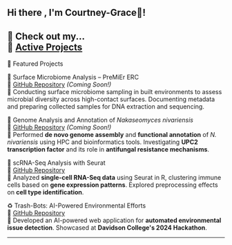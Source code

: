 ## Hi there , I'm Courtney-Grace👋! 

🔗 Check out my...  
💾 [Active Projects](https://github.com/courtneygraceneizer/portfolio)  
---

 🔬 Featured Projects  

🦠 Surface Microbiome Analysis – PreMiEr ERC  
📌 [GitHub Repository](https://github.com/courtneygraceneizer/PreMiEr_Surface_Microbiome_Analysis) *(Coming Soon!)*  
📝 Conducting surface microbiome sampling in built environments to assess microbial diversity across high-contact surfaces. Documenting metadata and preparing collected samples for DNA extraction and sequencing.  

 🧬 Genome Analysis and Annotation of *Nakaseomyces nivariensis*  
📌 [GitHub Repository](https://github.com/courtneygraceneizer/Nakaseomyces_Genome_Analysis) *(Coming Soon!)*  
📝 Performed **de novo genome assembly** and **functional annotation** of *N. nivariensis* using HPC and bioinformatics tools. Investigating **UPC2 transcription factor** and its role in **antifungal resistance mechanisms**.  

 🔬 scRNA-Seq Analysis with Seurat  
📌 [GitHub Repository](https://github.com/courtneygraceneizer/scRNA-seq_Seurat_Analysis)  
📝 Analyzed **single-cell RNA-Seq data** using Seurat in R, clustering immune cells based on **gene expression patterns**. Explored preprocessing effects on **cell type identification**.  

♻️ Trash-Bots: AI-Powered Environmental Efforts  
📌 [GitHub Repository](https://github.com/courtneygraceneizer/Trash-Bots)  
📝 Developed an AI-powered web application for **automated environmental issue detection**. Showcased at **Davidson College's 2024 Hackathon**.  

---

